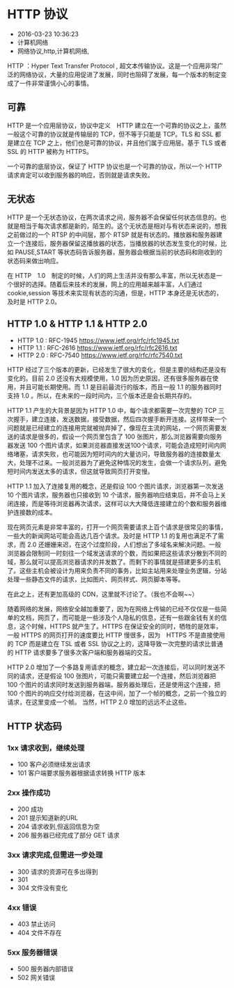# HTTP 协议
- 2016-03-23 10:36:23
- 计算机网络
- 网络协议,http,计算机网络,

HTTP ：Hyper Text Transfer Protocol , 超文本传输协议。这是一个应用非常广泛的网络协议，大量的应用促进了发展，同时也阻碍了发展，每一个版本的制定变成了一件非常谨慎小心的事情。

## 可靠

HTTP 是一个应用层协议，协议中定义　HTTP 建立在一个可靠的协议之上，虽然一般这个可靠的协议就是传输层的 TCP，但不等于只能是 TCP。TLS 和 SSL 都是建立在 TCP 之上，他们也是可靠的协议，并且他们属于应用层。基于 TLS 或者 SSL 的 HTTP 被称为 HTTPS。

一个可靠的底层协议，保证了 HTTP 协议也是一个可靠的协议，所以一个 HTTP 请求肯定可以收到服务器的响应，否则就是请求失败。

## 无状态　

HTTP 是一个无状态协议，在两次请求之间，服务器不会保留任何状态信息的。也就是相当于每次请求都是新的，陌生的。这个无状态是相对与有状态来说的，想我之前做过的一个 RTSP 的中间层，那个 RTSP 就是有状态的。播放器和服务器建立一个连接后，服务器保留这播放器的状态，当播放器的状态发生变化的时候，比如 PAUSE,START 等状态码告诉服务器，服务器会根据当前的状态码和刚收到的状态码来做出响应。

在 HTTP　1.0　制定的时候，人们的网上生活并没有那么丰富，所以无状态是一个很好的选择。随着后来技术的发展，网上的应用越来越丰富，人们通过 cookie,session 等技术来实现有状态的沟通，但是，HTTP 本身还是无状态的，及时是 HTTP 2.0。

## HTTP 1.0 & HTTP 1.1 & HTTP 2.0 

* HTTP 1.0 : RFC-1945 <https://www.ietf.org/rfc/rfc1945.txt>
* HTTP 1.1 : RFC-2616 <https://www.ietf.org/rfc/rfc2616.txt>
* HTTP 2.0 : RFC-7540 <https://www.ietf.org/rfc/rfc7540.txt>

HTTP 经过了三个版本的更新，已经发生了很大的变化，但是主要的结构还是没有变化的。目前 2.0 还没有大规模使用，1.0 因为历史原因，还有很多服务器在使用，并且可能长期使用。而 1.1 是目前最流行的版本，而且一般 1.1 的服务器同时支持 1.0 。所以，在未来的一段时间内，三个版本还是会长期共存的。

HTTP 1.1 产生的大背景是因为 HTTP 1.0 中，每个请求都需要一次完整的 TCP 三次握手，建立连接，发送数据，接受数据，然后四次握手断开连接。这样带来一个问题就是已经建立的连接用完就被抛弃掉了，像现在主流的网站，一个网页需要发送的请求是很多的，假设一个网页里包含了 100 张图片，那么浏览器需要向服务器发送 100 个图片请求，如果浏览器直接发送100个请求，可能会造成短时间内网络堵塞，请求失败，也可能因为短时间内的大量访问，导致服务器的连接数量太大，处理不过来。一般浏览器为了避免这种情况的发生，会做一个请求队列，避免短时间内发送太多的请求，但这就导致网页打开变慢。

HTTP 1.1 加入了连接复用的概念，还是假设 100 个图片请求，浏览器第一次发送 10 个图片请求，服务器也只接收到 10 个请求，服务器响应结束后，并不会马上关闭连接，而是等待浏览器再次请求，这样可以大大降低连接建立的个数和服务器维护连接数的成本。

现在网页元素是非常丰富的，打开一个网页需要请求上百个请求是很常见的事情，一些大的新闻网站可能会高达几百个请求。及时是 HTTP 1.1 的复用也满足不了需求，而 2.0 还姗姗来迟，在这个过度阶段，人们想出了多域名来解决问题。一般浏览器会限制同一时刻往一个域发送请求的个数，而如果把这些请求分散到不同的域，那么就可以提高浏览器请求的并发数了。而剩下的事情就是搭建更多的主机了。这些主机会被设计为用来负责不同的事务，比如主站用来处理业务逻辑，分站处理一些静态文件的请求，比如图片、网页样式、网页脚本等等。

在此之上，还有更加高级的 CDN，这里就不讨论了。（我也不会啊~~）

随着网络的发展，网络安全越加重要了，因为在网络上传输的已经不仅仅是一些简单的文档，网页了，而可能是一些涉及个人隐私的信息，还有一些跟金钱有关的信息，这个时候，HTTPS 就产生了。HTTPS 在保证安全的同时，牺牲的是效率，一般 HTTPS 的网页打开的速度要比 HTTP 慢很多，因为　HTTPS 不是直接使用的 TCP 而是建立在 TSL 或者 SSL 协议之上的，这降导致一次完整的请求比普通的 HTTP 请求要多了很多次客户端和服务器端的交互。

HTTP 2.0 增加了一个多路复用请求的概念，建立起一次连接后，可以同时发送不同的请求，还是假设 100 张图片，可能只需要建立起一个连接，然后浏览器把 100 个图片的请求同时发送到服务器端，服务器处理后，还是使用这个连接，把 100 个图片的响应交付给浏览器，在这中间，加了一个帧的概念，之前一个独立的请求，在这里变成一个帧。
当然，HTTP 2.0 增加的远远不止这些。

## HTTP 状态码

### 1xx 请求收到，继续处理

 * 100 客户必须继续发出请求
 * 101 客户端要求服务器根据请求转换 HTTP 版本

### 2xx 操作成功

 * 200 成功
 * 201 提示知道新的URL
 * 204 请求收到,但返回信息为空
 * 206 服务器已经完成了部分 GET 请求

### 3xx 请求完成,但需进一步处理

 * 300 请求的资源可在多出得到
 * 301 
 * 304 文件没有变化

### 4xx 错误

 * 403 禁止访问
 * 404 文件不存在

### 5xx 服务器错误

 * 500 服务器内部错误
 * 502 网关错误



